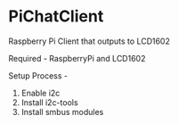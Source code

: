 # PiChatClient

Raspberry Pi Client that outputs to LCD1602

Required - RaspberryPi and LCD1602

Setup Process -

1. Enable i2c
2. Install i2c-tools
3. Install smbus modules